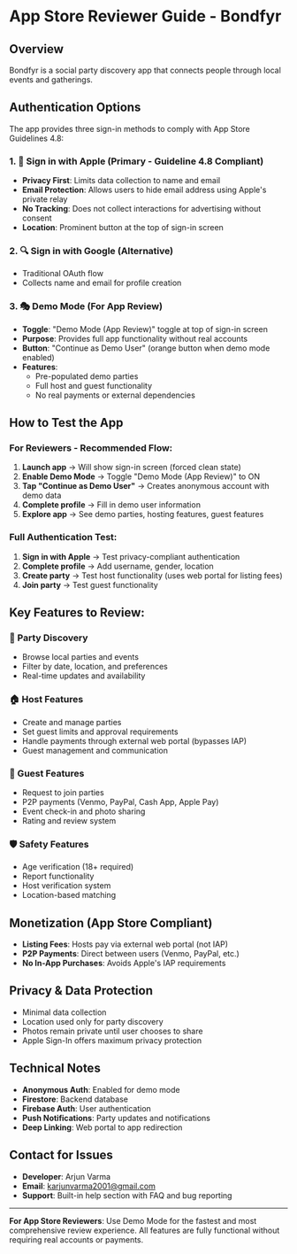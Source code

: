 # App Store Reviewer Guide - Bondfyr

## Overview
Bondfyr is a social party discovery app that connects people through local events and gatherings.

## Authentication Options
The app provides three sign-in methods to comply with App Store Guidelines 4.8:

### 1. 🍎 Sign in with Apple (Primary - Guideline 4.8 Compliant)
- **Privacy First**: Limits data collection to name and email
- **Email Protection**: Allows users to hide email address using Apple's private relay
- **No Tracking**: Does not collect interactions for advertising without consent
- **Location**: Prominent button at the top of sign-in screen

### 2. 🔍 Sign in with Google (Alternative)
- Traditional OAuth flow
- Collects name and email for profile creation

### 3. 🎭 Demo Mode (For App Review)
- **Toggle**: "Demo Mode (App Review)" toggle at top of sign-in screen
- **Purpose**: Provides full app functionality without real accounts
- **Button**: "Continue as Demo User" (orange button when demo mode enabled)
- **Features**: 
  - Pre-populated demo parties
  - Full host and guest functionality
  - No real payments or external dependencies

## How to Test the App

### For Reviewers - Recommended Flow:
1. **Launch app** → Will show sign-in screen (forced clean state)
2. **Enable Demo Mode** → Toggle "Demo Mode (App Review)" to ON
3. **Tap "Continue as Demo User"** → Creates anonymous account with demo data
4. **Complete profile** → Fill in demo user information
5. **Explore app** → See demo parties, hosting features, guest features

### Full Authentication Test:
1. **Sign in with Apple** → Test privacy-compliant authentication
2. **Complete profile** → Add username, gender, location
3. **Create party** → Test host functionality (uses web portal for listing fees)
4. **Join party** → Test guest functionality

## Key Features to Review:

### 🎉 Party Discovery
- Browse local parties and events
- Filter by date, location, and preferences
- Real-time updates and availability

### 🏠 Host Features
- Create and manage parties
- Set guest limits and approval requirements
- Handle payments through external web portal (bypasses IAP)
- Guest management and communication

### 👥 Guest Features  
- Request to join parties
- P2P payments (Venmo, PayPal, Cash App, Apple Pay)
- Event check-in and photo sharing
- Rating and review system

### 🛡️ Safety Features
- Age verification (18+ required)
- Report functionality
- Host verification system
- Location-based matching

## Monetization (App Store Compliant)
- **Listing Fees**: Hosts pay via external web portal (not IAP)
- **P2P Payments**: Direct between users (Venmo, PayPal, etc.)
- **No In-App Purchases**: Avoids Apple's IAP requirements

## Privacy & Data Protection
- Minimal data collection
- Location used only for party discovery
- Photos remain private until user chooses to share
- Apple Sign-In offers maximum privacy protection

## Technical Notes
- **Anonymous Auth**: Enabled for demo mode
- **Firestore**: Backend database
- **Firebase Auth**: User authentication
- **Push Notifications**: Party updates and notifications
- **Deep Linking**: Web portal to app redirection

## Contact for Issues
- **Developer**: Arjun Varma
- **Email**: karjunvarma2001@gmail.com
- **Support**: Built-in help section with FAQ and bug reporting

---

**For App Store Reviewers**: Use Demo Mode for the fastest and most comprehensive review experience. All features are fully functional without requiring real accounts or payments.
